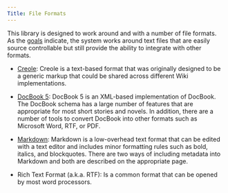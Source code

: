 ```yaml
---
Title: File Formats
---
```

This library is designed to work around and with a number of file formats. As the [goals](purpose) indicate, the system works around text files that are easily source controllable but still provide the ability to integrate with other formats.

* [Creole](http://www.wikicreole.org/wiki/Creole1.0): Creole is a text-based format that was originally designed to be a generic markup that could be shared across different Wiki implementations.

* [DocBook 5](http://www.docbook.org/tdg5/en/html/docbook.html): DocBook 5 is an XML-based implementation of DocBook. The DocBook schema has a large number of features that are appropriate for most short stories and novels. In addition, there are a number of tools to convert DocBook into other formats such as Microsoft Word, RTF, or PDF.

* [Markdown](http://daringfireball.net/projects/markdown/): Markdown is a low-overhead text format that can be edited with a text editor and includes minor formatting rules such as bold, italics, and blockquotes. There are two ways of including metadata into Markdown and both are described on the appropriate page.

* Rich Text Format (a.k.a. RTF): Is a common format that can be opened by most word processors.